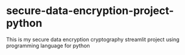 # secure-data-encryption-project-python
This is my secure data encryption cryptography streamlit project using programming language for python
